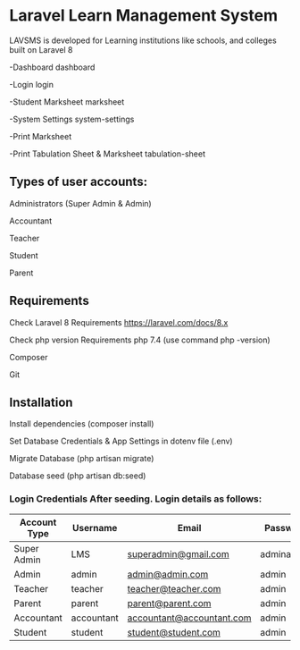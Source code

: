 # Laravel Learn Management System
LAVSMS is developed for Learning institutions like schools, and colleges built on Laravel 8

-Dashboard dashboard

-Login login

-Student Marksheet marksheet

-System Settings system-settings

-Print Marksheet

-Print Tabulation Sheet & Marksheet tabulation-sheet

## Types of user accounts:

Administrators (Super Admin & Admin)

Accountant

Teacher

Student

Parent
## Requirements

Check Laravel 8 Requirements https://laravel.com/docs/8.x

Check php version Requirements php 7.4 (use command php -version)

Composer

Git

## Installation

Install dependencies (composer install)

Set Database Credentials & App Settings in dotenv file (.env)

Migrate Database (php artisan migrate)

Database seed (php artisan db:seed)
### Login Credentials After seeding. Login details as follows:
| Account Type  | Username | Email | Password |
| ------------- | -------- | ----- | -------- |
| Super Admin | LMS | superadmin@gmail.com | adminadmin |
|  Admin | admin | admin@admin.com | admin |
|  Teacher | teacher | teacher@teacher.com | admin |
|  Parent | parent | parent@parent.com | admin |
|  Accountant | accountant | accountant@accountant.com | admin |
|  Student | student | student@student.com | admin |

